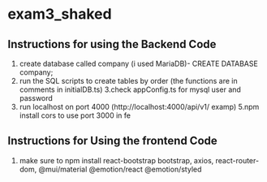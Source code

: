 # exam3_shaked

## Instructions for using the Backend Code

1. create database called company (i used MariaDB)- CREATE DATABASE company; 
2. run the SQL scripts to create tables by order (the functions are in comments in initialDB.ts)
3.check appConfig.ts for mysql user and password
4. run localhost on port 4000 (http://localhost:4000/api/v1/ examp)
5.npm install cors to use port 3000 in fe 


## Instructions for Using the frontend Code
1. make sure to npm install react-bootstrap bootstrap, axios, react-router-dom, @mui/material @emotion/react @emotion/styled



